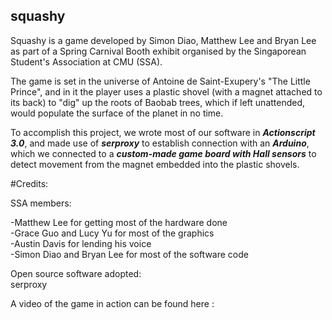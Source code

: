 ## squashy


Squashy is a game developed by Simon Diao, Matthew Lee and Bryan Lee as part of a Spring Carnival Booth exhibit organised by the Singaporean Student's Association at CMU (SSA).

The game is set in the universe of Antoine de Saint-Exupery's "The Little Prince", and in it the player uses a plastic shovel (with a magnet attached to its back) to "dig" up the roots of Baobab trees, which if left unattended, would populate the surface of the planet in no time.

To accomplish this project, we wrote most of our software in *__Actionscript 3.0__*, and made use of *__serproxy__* to establish connection with an *__Arduino__*, which we connected to a *__custom-made game board with Hall sensors__* to detect movement from the magnet embedded into the plastic shovels.

#Credits:

SSA members:

-Matthew Lee for getting most of the hardware done <br>
-Grace Guo and Lucy Yu for most of the graphics <br>
-Austin Davis for lending his voice<br>
-Simon Diao and Bryan Lee for most of the software code <br>

Open source software adopted: <br>
serproxy

A video of the game in action can be found here :
